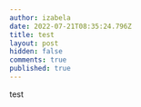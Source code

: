 ```yaml
---
author: izabela
date: 2022-07-21T08:35:24.796Z
title: test
layout: post
hidden: false
comments: true
published: true
---
```

test